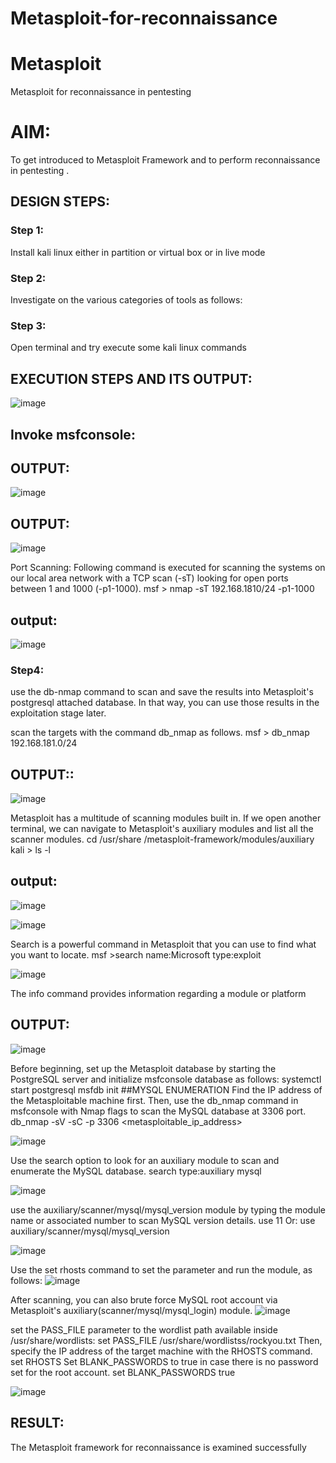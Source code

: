 # Metasploit-for-reconnaissance
# Metasploit
Metasploit for reconnaissance in pentesting

# AIM:

To get introduced to Metasploit Framework and to  perform reconnaissance  in pentesting .

## DESIGN STEPS:

### Step 1:

Install kali linux either in partition or virtual box or in live mode

### Step 2:

Investigate on the various categories of tools as follows:

### Step 3:

Open terminal and try execute some kali linux commands

## EXECUTION STEPS AND ITS OUTPUT:
![image](https://github.com/skiruthika648/Metasploit-for-reconnaissance/assets/128348968/7bece3ab-b5a2-4af3-816f-6391d9b1e58f)

## Invoke msfconsole:

## OUTPUT:
![image](https://github.com/skiruthika648/Metasploit-for-reconnaissance/assets/128348968/bf56d726-935f-44b8-bb66-0c958ae61479)


## OUTPUT:
![image](https://github.com/skiruthika648/Metasploit-for-reconnaissance/assets/128348968/4f7ca842-728f-48d8-8eb0-283da6385ab1)

Port Scanning: Following command is executed for scanning the systems on our local area network with a TCP scan (-sT) looking for open ports between 1 and 1000 (-p1-1000). msf > nmap -sT 192.168.1810/24 -p1-1000

## output:
![image](https://github.com/skiruthika648/Metasploit-for-reconnaissance/assets/128348968/b4bb7c82-f8d7-4d54-a494-a66a32704d39)

### Step4: 

use the db-nmap command to scan and save the results into Metasploit's postgresql attached database. In that way, you can use those results in the exploitation stage later.

scan the targets with the command db_nmap as follows. msf > db_nmap 192.168.181.0/24

## OUTPUT::

![image](https://github.com/skiruthika648/Metasploit-for-reconnaissance/assets/128348968/06867a61-6689-4c03-b87d-1d0860dfe720)

Metasploit has a multitude of scanning modules built in. If we open another terminal, we can navigate to Metasploit's auxiliary modules and list all the scanner modules. cd /usr/share /metasploit-framework/modules/auxiliary kali > ls -l

## output:
![image](https://github.com/skiruthika648/Metasploit-for-reconnaissance/assets/128348968/7dd822d1-1547-488e-bcd6-f862eedfa186)


![image](https://github.com/skiruthika648/Metasploit-for-reconnaissance/assets/128348968/37831252-ecb1-4920-8c3b-62f4462e62ca)

Search is a powerful command in Metasploit that you can use to find what you want to locate. msf >search name:Microsoft type:exploit

![image](https://github.com/skiruthika648/Metasploit-for-reconnaissance/assets/128348968/d568338f-d5ed-424e-b097-4e3ae85c9127)


The info command provides information regarding a module or platform
## OUTPUT:
![image](https://github.com/skiruthika648/Metasploit-for-reconnaissance/assets/128348968/b12e262c-5a39-4800-a269-e64ae087fe1c)

Before beginning, set up the Metasploit database by starting the PostgreSQL server and initialize msfconsole database as follows: systemctl start postgresql msfdb init ##MYSQL ENUMERATION Find the IP address of the Metasploitable machine first. Then, use the db_nmap command in msfconsole with Nmap flags to scan the MySQL database at 3306 port. db_nmap -sV -sC -p 3306 <metasploitable_ip_address>

![image](https://github.com/skiruthika648/Metasploit-for-reconnaissance/assets/128348968/489f2691-ae86-46fb-8572-8662694f6678)

Use the search option to look for an auxiliary module to scan and enumerate the MySQL database. search type:auxiliary mysql

![image](https://github.com/skiruthika648/Metasploit-for-reconnaissance/assets/128348968/728d950e-45c5-4c40-9263-008f9a1ccb4d)

use the auxiliary/scanner/mysql/mysql_version module by typing the module name or associated number to scan MySQL version details. use 11 Or: use auxiliary/scanner/mysql/mysql_version

![image](https://github.com/skiruthika648/Metasploit-for-reconnaissance/assets/128348968/1b3480b9-7768-4771-b4c5-d2a933112764)

Use the set rhosts command to set the parameter and run the module, as follows:
![image](https://github.com/skiruthika648/Metasploit-for-reconnaissance/assets/128348968/000c5538-3bfa-4144-a4bb-fc90d4ba1271)

After scanning, you can also brute force MySQL root account via Metasploit's auxiliary(scanner/mysql/mysql_login) module.
![image](https://github.com/skiruthika648/Metasploit-for-reconnaissance/assets/128348968/12116ec2-20c7-4682-acce-dc7a8e008685)


 set the PASS_FILE parameter to the wordlist path available inside /usr/share/wordlists: set PASS_FILE /usr/share/wordlistss/rockyou.txt Then, specify the IP address of the target machine with the RHOSTS command. set RHOSTS Set BLANK_PASSWORDS to true in case there is no password set for the root account. set BLANK_PASSWORDS true

 ![image](https://github.com/skiruthika648/Metasploit-for-reconnaissance/assets/128348968/51a9fbf5-0646-4f24-9b82-f0cbd582c1c4)


## RESULT:
The Metasploit framework for reconnaissance is  examined successfully
